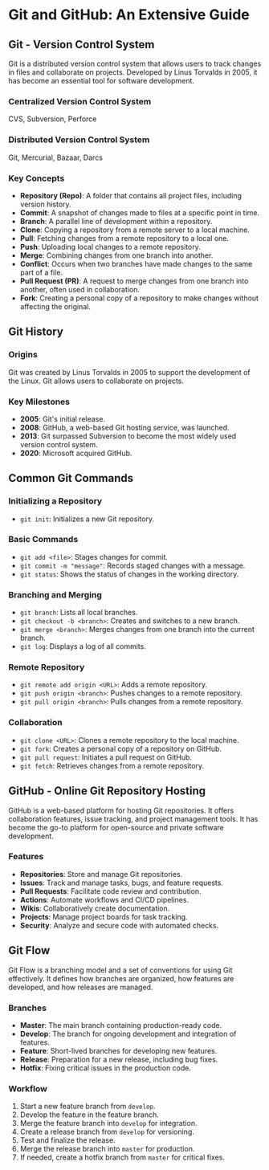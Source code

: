 
# Git and GitHub: An Extensive Guide

## Git - Version Control System

Git is a distributed version control system that allows users to track changes in files and collaborate on projects. Developed by Linus Torvalds in 2005, it has become an essential tool for software development.

### Centralized Version Control System
CVS, Subversion, Perforce

### Distributed Version Control System
Git, Mercurial, Bazaar, Darcs

### **Key Concepts**

- **Repository (Repo)**: A folder that contains all project files, including version history.
- **Commit**: A snapshot of changes made to files at a specific point in time.
- **Branch**: A parallel line of development within a repository.
- **Clone**: Copying a repository from a remote server to a local machine.
- **Pull**: Fetching changes from a remote repository to a local one.
- **Push**: Uploading local changes to a remote repository.
- **Merge**: Combining changes from one branch into another.
- **Conflict**: Occurs when two branches have made changes to the same part of a file.
- **Pull Request (PR)**: A request to merge changes from one branch into another, often used in collaboration.
- **Fork**: Creating a personal copy of a repository to make changes without affecting the original.

## Git History

### **Origins**

Git was created by Linus Torvalds in 2005 to support the development of the Linux. Git allows users to collaborate on projects.

### **Key Milestones**

- **2005**: Git's initial release.
- **2008**: GitHub, a web-based Git hosting service, was launched.
- **2013**: Git surpassed Subversion to become the most widely used version control system.
- **2020**: Microsoft acquired GitHub.

## Common Git Commands

### **Initializing a Repository**

- `git init`: Initializes a new Git repository.

### **Basic Commands**

- `git add <file>`: Stages changes for commit.
- `git commit -m "message"`: Records staged changes with a message.
- `git status`: Shows the status of changes in the working directory.

### **Branching and Merging**

- `git branch`: Lists all local branches.
- `git checkout -b <branch>`: Creates and switches to a new branch.
- `git merge <branch>`: Merges changes from one branch into the current branch.
- `git log`: Displays a log of all commits.

### **Remote Repository**

- `git remote add origin <URL>`: Adds a remote repository.
- `git push origin <branch>`: Pushes changes to a remote repository.
- `git pull origin <branch>`: Pulls changes from a remote repository.

### **Collaboration**

- `git clone <URL>`: Clones a remote repository to the local machine.
- `git fork`: Creates a personal copy of a repository on GitHub.
- `git pull request`: Initiates a pull request on GitHub.
- `git fetch`: Retrieves changes from a remote repository.

## GitHub - Online Git Repository Hosting

GitHub is a web-based platform for hosting Git repositories. It offers collaboration features, issue tracking, and project management tools. It has become the go-to platform for open-source and private software development.

### **Features**

- **Repositories**: Store and manage Git repositories.
- **Issues**: Track and manage tasks, bugs, and feature requests.
- **Pull Requests**: Facilitate code review and contribution.
- **Actions**: Automate workflows and CI/CD pipelines.
- **Wikis**: Collaboratively create documentation.
- **Projects**: Manage project boards for task tracking.
- **Security**: Analyze and secure code with automated checks.

## Git Flow

Git Flow is a branching model and a set of conventions for using Git effectively. It defines how branches are organized, how features are developed, and how releases are managed.

### **Branches**

- **Master**: The main branch containing production-ready code.
- **Develop**: The branch for ongoing development and integration of features.
- **Feature**: Short-lived branches for developing new features.
- **Release**: Preparation for a new release, including bug fixes.
- **Hotfix**: Fixing critical issues in the production code.

### **Workflow**

1. Start a new feature branch from `develop`.
2. Develop the feature in the feature branch.
3. Merge the feature branch into `develop` for integration.
4. Create a release branch from `develop` for versioning.
5. Test and finalize the release.
6. Merge the release branch into `master` for production.
7. If needed, create a hotfix branch from `master` for critical fixes.


